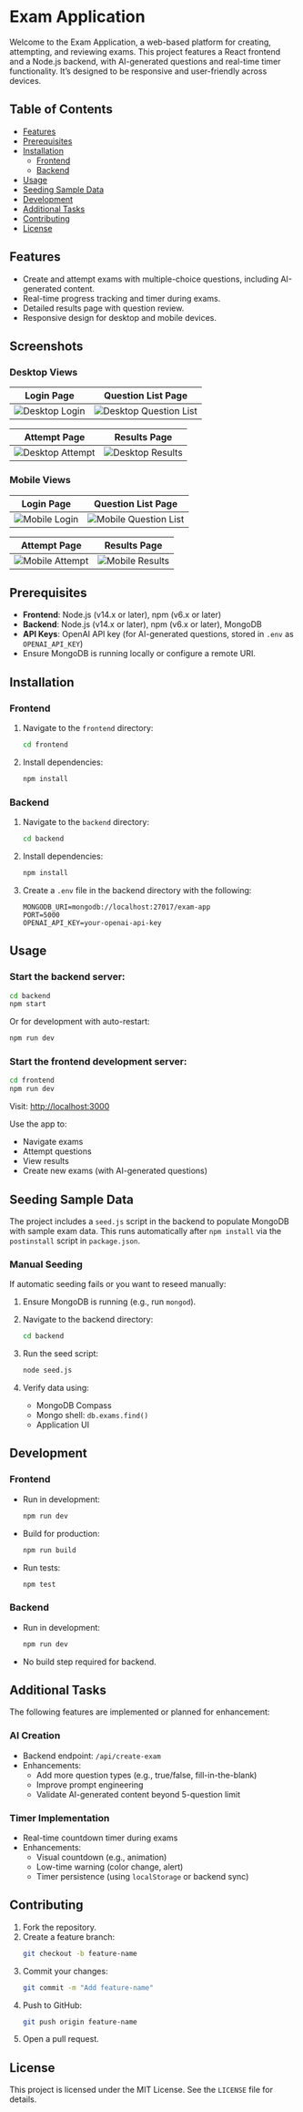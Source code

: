 # Exam Application

Welcome to the Exam Application, a web-based platform for creating, attempting, and reviewing exams. This project features a React frontend and a Node.js backend, with AI-generated questions and real-time timer functionality. It’s designed to be responsive and user-friendly across devices.

## Table of Contents

- [Features](#features)
- [Prerequisites](#prerequisites)
- [Installation](#installation)
  - [Frontend](#frontend)
  - [Backend](#backend)
- [Usage](#usage)
- [Seeding Sample Data](#seeding-sample-data)
- [Development](#development)
- [Additional Tasks](#additional-tasks)
- [Contributing](#contributing)
- [License](#license)

## Features

- Create and attempt exams with multiple-choice questions, including AI-generated content.
- Real-time progress tracking and timer during exams.
- Detailed results page with question review.
- Responsive design for desktop and mobile devices.

## Screenshots

### Desktop Views

| Login Page                                      | Question List Page                                              |
| ----------------------------------------------- | --------------------------------------------------------------- |
| ![Desktop Login](screenshots/desktop-login.png) | ![Desktop Question List](screenshots/desktop-question-list.png) |

| Attempt Page                                        | Results Page                                        |
| --------------------------------------------------- | --------------------------------------------------- |
| ![Desktop Attempt](screenshots/desktop-attempt.png) | ![Desktop Results](screenshots/desktop-results.png) |

### Mobile Views

| Login Page                                    | Question List Page                                            |
| --------------------------------------------- | ------------------------------------------------------------- |
| ![Mobile Login](screenshots/mobile-login.png) | ![Mobile Question List](screenshots/mobile-question-list.png) |

| Attempt Page                                      | Results Page                                      |
| ------------------------------------------------- | ------------------------------------------------- |
| ![Mobile Attempt](screenshots/mobile-attempt.png) | ![Mobile Results](screenshots/mobile-results.png) |

## Prerequisites

- **Frontend**: Node.js (v14.x or later), npm (v6.x or later)
- **Backend**: Node.js (v14.x or later), npm (v6.x or later), MongoDB
- **API Keys**: OpenAI API key (for AI-generated questions, stored in `.env` as `OPENAI_API_KEY`)
- Ensure MongoDB is running locally or configure a remote URI.

## Installation

### Frontend

1. Navigate to the `frontend` directory:

   ```bash
   cd frontend
   ```

2. Install dependencies:
   ```bash
   npm install
   ```

### Backend

1. Navigate to the `backend` directory:

   ```bash
   cd backend
   ```

2. Install dependencies:

   ```bash
   npm install
   ```

3. Create a `.env` file in the backend directory with the following:
   ```env
   MONGODB_URI=mongodb://localhost:27017/exam-app
   PORT=5000
   OPENAI_API_KEY=your-openai-api-key
   ```

## Usage

### Start the backend server:

```bash
cd backend
npm start
```

Or for development with auto-restart:

```bash
npm run dev
```

### Start the frontend development server:

```bash
cd frontend
npm run dev
```

Visit: [http://localhost:3000](http://localhost:3000)

Use the app to:

- Navigate exams
- Attempt questions
- View results
- Create new exams (with AI-generated questions)

## Seeding Sample Data

The project includes a `seed.js` script in the backend to populate MongoDB with sample exam data. This runs automatically after `npm install` via the `postinstall` script in `package.json`.

### Manual Seeding

If automatic seeding fails or you want to reseed manually:

1. Ensure MongoDB is running (e.g., run `mongod`).
2. Navigate to the backend directory:
   ```bash
   cd backend
   ```
3. Run the seed script:

   ```bash
   node seed.js
   ```

4. Verify data using:
   - MongoDB Compass
   - Mongo shell: `db.exams.find()`
   - Application UI

## Development

### Frontend

- Run in development:

  ```bash
  npm run dev
  ```

- Build for production:

  ```bash
  npm run build
  ```

- Run tests:
  ```bash
  npm test
  ```

### Backend

- Run in development:

  ```bash
  npm run dev
  ```

- No build step required for backend.

## Additional Tasks

The following features are implemented or planned for enhancement:

### AI Creation

- Backend endpoint: `/api/create-exam`
- Enhancements:
  - Add more question types (e.g., true/false, fill-in-the-blank)
  - Improve prompt engineering
  - Validate AI-generated content beyond 5-question limit

### Timer Implementation

- Real-time countdown timer during exams
- Enhancements:
  - Visual countdown (e.g., animation)
  - Low-time warning (color change, alert)
  - Timer persistence (using `localStorage` or backend sync)

## Contributing

1. Fork the repository.
2. Create a feature branch:
   ```bash
   git checkout -b feature-name
   ```
3. Commit your changes:
   ```bash
   git commit -m "Add feature-name"
   ```
4. Push to GitHub:
   ```bash
   git push origin feature-name
   ```
5. Open a pull request.

## License

This project is licensed under the MIT License. See the `LICENSE` file for details.
